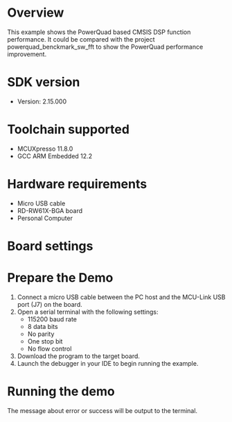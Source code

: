 Overview
========
This example shows the PowerQuad based CMSIS DSP function performance.
It could be compared with the project powerquad_benckmark_sw_fft to show the PowerQuad performance improvement.

SDK version
===========
- Version: 2.15.000

Toolchain supported
===================
- MCUXpresso  11.8.0
- GCC ARM Embedded  12.2

Hardware requirements
=====================
- Micro USB cable
- RD-RW61X-BGA board
- Personal Computer

Board settings
==============


Prepare the Demo
================
1.  Connect a micro USB cable between the PC host and the MCU-Link USB port (J7) on the board.
2.  Open a serial terminal with the following settings:
    - 115200 baud rate
    - 8 data bits
    - No parity
    - One stop bit
    - No flow control
3.  Download the program to the target board.
4.  Launch the debugger in your IDE to begin running the example.

Running the demo
================
The message about error or success will be output to the terminal.
